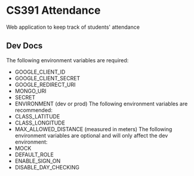 # CS391 Attendance

Web application to keep track of students' attendance

## Dev Docs

The following environment variables are required:
- GOOGLE_CLIENT_ID
- GOOGLE_CLIENT_SECRET
- GOOGLE_REDIRECT_URI
- MONGO_URI
- SECRET
- ENVIRONMENT (dev or prod)
The following environment variables are recommended:
- CLASS_LATITUDE
- CLASS_LONGITUDE
- MAX_ALLOWED_DISTANCE (measured in meters)
The following environment variables are optional and will only affect the dev environment:
- MOCK
- DEFAULT_ROLE
- ENABLE_SIGN_ON
- DISABLE_DAY_CHECKING
